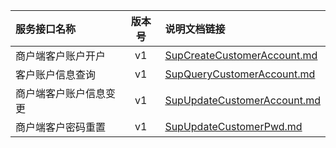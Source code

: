   
| 服务接口名称 | 版本号 | 说明文档链接 |  
| :----------------- | :-----: | :---------------- |  
| 商户端客户账户开户 | v1 | [SupCreateCustomerAccount.md](https://github.com/Zhang-Monica/gitMd/blob/master/EpeisSupp/SuppCusServer/SupCreateCustomerAccount.md) |  
| 客户账户信息查询 | v1 | [SupQueryCustomerAccount.md](https://github.com/Zhang-Monica/gitMd/blob/master/EpeisSupp/SuppCusServer/SupQueryCustomerAccount.md) |  
| 商户端客户账户信息变更 | v1 | [SupUpdateCustomerAccount.md](https://github.com/Zhang-Monica/gitMd/blob/master/EpeisSupp/SuppCusServer/SupUpdateCustomerAccount.md) |  
| 商户端客户密码重置 | v1 | [SupUpdateCustomerPwd.md](https://github.com/Zhang-Monica/gitMd/blob/master/EpeisSupp/SuppCusServer/SupUpdateCustomerPwd.md) |  
  
